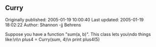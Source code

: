 ## Curry 
Originally published: 2005-01-19 10:00:40 
Last updated: 2005-01-19 18:02:22 
Author: Shannon -jj Behrens 
 
Suppose you have a function "sum(a, b)".  This class lets you\ndo things like:\n\n    plus4 = Curry(sum, 4)\n    print plus4(5)